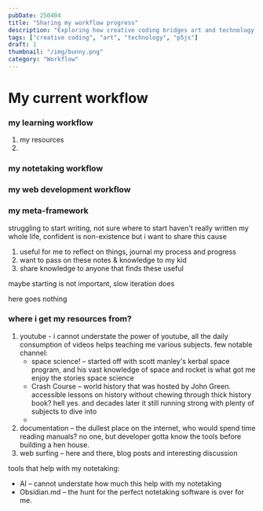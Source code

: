 ```yaml
---
pubDate: 250404
title: "Sharing my workflow progress"
description: "Exploring how creative coding bridges art and technology, fostering innovation and new forms of digital expression."
tags: ["creative coding", "art", "technology", "p5js"]
draft: 1
thumbnail: "/img/bunny.png"
category: "Workflow"
---
```


# My current workflow

### my learning workflow

1. my resources
2. 

### my notetaking workflow

### my web development workflow

### my meta-framework



struggling to start writing, not sure where to start
haven't really written my whole life, confident is non-existence
but i want to share this cause
1. useful for me to reflect on things, journal my process and progress
2. want to pass on these notes & knowledge to my kid
3. share knowledge to anyone that finds these useful

maybe starting is not important, slow iteration does

here goes nothing


### where i get my resources from?

1. youtube - i cannot understate the power of youtube, all the daily consumption of videos helps teaching me various subjects. few notable channel:
	- space science! – started off with scott manley's kerbal space program, and his vast knowledge of space and rocket is what got me enjoy the stories space science
	- Crash Course – world history that was hosted by John Green. accessible lessons on history without chewing through thick history book? hell yes. and decades later it still running strong with plenty of subjects to dive into
	- 
2. documentation – the dullest place on the internet, who would spend time reading manuals? no one, but developer gotta know the tools before building a hen house.
3. web surfing – here and there, blog posts and interesting discussion

tools that help with my notetaking:

- AI – cannot understate how much this help with my notetaking
- Obsidian.md – the hunt for the perfect notetaking software is over for me.